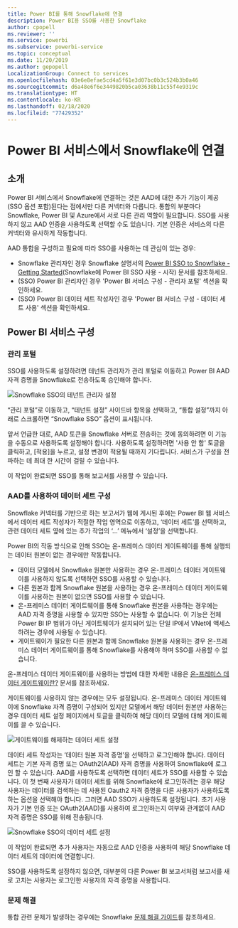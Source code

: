```yaml
---
title: Power BI를 통해 Snowflake에 연결
description: Power BI용 SSO를 사용한 Snowflake
author: cpopell
ms.reviewer: ''
ms.service: powerbi
ms.subservice: powerbi-service
ms.topic: conceptual
ms.date: 11/20/2019
ms.author: gepopell
LocalizationGroup: Connect to services
ms.openlocfilehash: 03e6e8efae5cd4a5f61e3d07bc0b3c524b3b0a46
ms.sourcegitcommit: d6a48e6f6e3449820b5ca03638b11c55f4e9319c
ms.translationtype: HT
ms.contentlocale: ko-KR
ms.lasthandoff: 02/18/2020
ms.locfileid: "77429352"
---
```

#  <a name="connecting-to-snowflake-in-power-bi-service"></a>Power BI 서비스에서 Snowflake에 연결

## <a name="introduction"></a>소개

Power BI 서비스에서 Snowflake에 연결하는 것은 AAD에 대한 추가 기능이 제공(SSO 옵션 포함)된다는 점에서만 다른 커넥터와 다릅니다. 통합의 부분마다 Snowflake, Power BI 및 Azure에서 서로 다른 관리 역할이 필요합니다. SSO를 사용하지 않고 AAD 인증을 사용하도록 선택할 수도 있습니다. 기본 인증은 서비스의 다른 커넥터와 유사하게 작동합니다.

AAD 통합을 구성하고 필요에 따라 SSO를 사용하는 데 관심이 있는 경우:
* Snowflake 관리자인 경우 Snowflake 설명서의 [Power BI SSO to Snowflake - Getting Started](https://docs.snowflake.net/manuals/LIMITEDACCESS/oauth-powerbi.html)(Snowflake에 Power BI SSO 사용 - 시작) 문서를 참조하세요.
* (SSO) Power BI 관리자인 경우 'Power BI 서비스 구성 - 관리자 포털' 섹션을 확인하세요.
* (SSO) Power BI 데이터 세트 작성자인 경우 'Power BI 서비스 구성 - 데이터 세트 사용' 섹션을 확인하세요.

## <a name="power-bi-service-configuration"></a>Power BI 서비스 구성

### <a name="admin-portal"></a>관리 포털

SSO를 사용하도록 설정하려면 테넌트 관리자가 관리 포털로 이동하고 Power BI AAD 자격 증명을 Snowflake로 전송하도록 승인해야 합니다.

![Snowflake SSO의 테넌트 관리자 설정](media/service-connect-snowflake/snowflakessotenant.png)

“관리 포털”로 이동하고, “테넌트 설정” 사이드바 항목을 선택하고, “통합 설정”까지 아래로 스크롤하면 “Snowflake SSO” 옵션이 표시됩니다.

앞서 언급한 대로, AAD 토큰을 Snowflake 서버로 전송하는 것에 동의하려면 이 기능을 수동으로 사용하도록 설정해야 합니다. 사용하도록 설정하려면 '사용 안 함' 토글을 클릭하고, [적용]을 누르고, 설정 변경이 적용될 때까지 기다립니다. 서비스가 구성을 전파하는 데 최대 한 시간이 걸릴 수 있습니다.

이 작업이 완료되면 SSO를 통해 보고서를 사용할 수 있습니다.

### <a name="configuring-a-dataset-with-aad"></a>AAD를 사용하여 데이터 세트 구성

Snowflake 커넥터를 기반으로 하는 보고서가 웹에 게시된 후에는 Power BI 웹 서비스에서 데이터 세트 작성자가 적절한 작업 영역으로 이동하고, ‘데이터 세트’를 선택하고, 관련 데이터 세트 옆에 있는 추가 작업의 ‘...’ 메뉴에서 ‘설정’을 선택합니다.

Power BI의 작동 방식으로 인해 SSO는 온-프레미스 데이터 게이트웨이를 통해 실행되는 데이터 원본이 없는 경우에만 작동합니다.

* 데이터 모델에서 Snowflake 원본만 사용하는 경우 온-프레미스 데이터 게이트웨이를 사용하지 않도록 선택하면 SSO를 사용할 수 있습니다.
* 다른 원본과 함께 Snowflake 원본을 사용하는 경우 온-프레미스 데이터 게이트웨이를 사용하는 원본이 없으면 SSO를 사용할 수 있습니다.
* 온-프레미스 데이터 게이트웨이를 통해 Snowflake 원본을 사용하는 경우에는 AAD 자격 증명을 사용할 수 있지만 SSO는 사용할 수 없습니다. 이 기능은 전체 Power BI IP 범위가 아닌 게이트웨이가 설치되어 있는 단일 IP에서 VNet에 액세스하려는 경우에 사용될 수 있습니다.
* 게이트웨이가 필요한 다른 원본과 함께 Snowflake 원본을 사용하는 경우 온-프레미스 데이터 게이트웨이를 통해 Snowflake를 사용해야 하며 SSO를 사용할 수 없습니다.

온-프레미스 데이터 게이트웨이를 사용하는 방법에 대한 자세한 내용은 [온-프레미스 데이터 게이트웨이란?](https://docs.microsoft.com/power-bi/service-gateway-onprem) 문서를 참조하세요.

게이트웨이를 사용하지 않는 경우에는 모두 설정됩니다. 온-프레미스 데이터 게이트웨이에 Snowflake 자격 증명이 구성되어 있지만 모델에서 해당 데이터 원본만 사용하는 경우 데이터 세트 설정 페이지에서 토글을 클릭하여 해당 데이터 모델에 대해 게이트웨이를 끌 수 있습니다.

![게이트웨이를 해제하는 데이터 세트 설정](media/service-connect-snowflake/snowflake_gateway_toggle_off.png)

데이터 세트 작성자는 ‘데이터 원본 자격 증명’을 선택하고 로그인해야 합니다. 데이터 세트는 기본 자격 증명 또는 OAuth2(AAD) 자격 증명을 사용하여 Snowflake에 로그인 할 수 있습니다. AAD를 사용하도록 선택하면 데이터 세트가 SSO를 사용할 수 있습니다. 이 첫 번째 사용자가 데이터 세트를 위해 Snowflake에 로그인하려는 경우 해당 사용자는 데이터를 검색하는 데 사용된 Oauth2 자격 증명을 다른 사용자가 사용하도록 하는 옵션을 선택해야 합니다. 그러면 AAD SSO가 사용하도록 설정됩니다. 초기 사용자가 기본 인증 또는 OAuth2(AAD)를 사용하여 로그인하는지 여부와 관계없이 AAD 자격 증명은 SSO를 위해 전송됩니다. 

![Snowflake SSO의 데이터 세트 설정](media/service-connect-snowflake/snowflakessocredui.png)

이 작업이 완료되면 추가 사용자는 자동으로 AAD 인증을 사용하여 해당 Snowflake 데이터 세트의 데이터에 연결합니다.

SSO를 사용하도록 설정하지 않으면, 대부분의 다른 Power BI 보고서처럼 보고서를 새로 고치는 사용자는 로그인한 사용자의 자격 증명을 사용합니다.

### <a name="troubleshooting"></a>문제 해결

통합 관련 문제가 발생하는 경우에는 Snowflake [문제 해결 가이드](https://docs.snowflake.net/manuals/LIMITEDACCESS/oauth-powerbi.html#troubleshooting)를 참조하세요.

